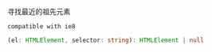 寻找最近的祖先元素

`compatible with ie8`

```typescript
(el: HTMLElement, selector: string): HTMLElement | null
```

